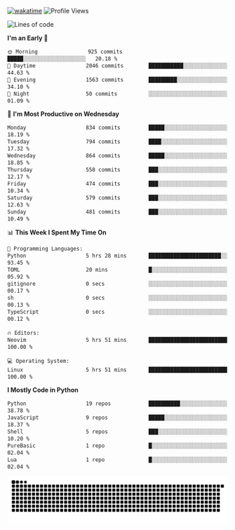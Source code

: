 [![wakatime](https://wakatime.com/badge/user/b920b284-3cde-4cd4-b72e-f7f22d050b16.svg)](https://wakatime.com/@b920b284-3cde-4cd4-b72e-f7f22d050b16)
![Profile Views](http://img.shields.io/badge/Profile%20Views-4586-blue)
<!--START_SECTION:waka-->
![Lines of code](https://img.shields.io/badge/From%20Hello%20World%20I%27ve%20Written-6.4%20million%20lines%20of%20code-blue)

**I'm an Early 🐤** 

```text
🌞 Morning                925 commits         █████░░░░░░░░░░░░░░░░░░░░   20.18 % 
🌆 Daytime                2046 commits        ███████████░░░░░░░░░░░░░░   44.63 % 
🌃 Evening                1563 commits        █████████░░░░░░░░░░░░░░░░   34.10 % 
🌙 Night                  50 commits          ░░░░░░░░░░░░░░░░░░░░░░░░░   01.09 % 
```
📅 **I'm Most Productive on Wednesday** 

```text
Monday                   834 commits         █████░░░░░░░░░░░░░░░░░░░░   18.19 % 
Tuesday                  794 commits         ████░░░░░░░░░░░░░░░░░░░░░   17.32 % 
Wednesday                864 commits         █████░░░░░░░░░░░░░░░░░░░░   18.85 % 
Thursday                 558 commits         ███░░░░░░░░░░░░░░░░░░░░░░   12.17 % 
Friday                   474 commits         ███░░░░░░░░░░░░░░░░░░░░░░   10.34 % 
Saturday                 579 commits         ███░░░░░░░░░░░░░░░░░░░░░░   12.63 % 
Sunday                   481 commits         ███░░░░░░░░░░░░░░░░░░░░░░   10.49 % 
```


📊 **This Week I Spent My Time On** 

```text
💬 Programming Languages: 
Python                   5 hrs 28 mins       ███████████████████████░░   93.45 % 
TOML                     20 mins             █░░░░░░░░░░░░░░░░░░░░░░░░   05.92 % 
gitignore                0 secs              ░░░░░░░░░░░░░░░░░░░░░░░░░   00.17 % 
sh                       0 secs              ░░░░░░░░░░░░░░░░░░░░░░░░░   00.13 % 
TypeScript               0 secs              ░░░░░░░░░░░░░░░░░░░░░░░░░   00.12 % 

🔥 Editors: 
Neovim                   5 hrs 51 mins       █████████████████████████   100.00 % 

💻 Operating System: 
Linux                    5 hrs 51 mins       █████████████████████████   100.00 % 
```

**I Mostly Code in Python** 

```text
Python                   19 repos            ██████████░░░░░░░░░░░░░░░   38.78 % 
JavaScript               9 repos             █████░░░░░░░░░░░░░░░░░░░░   18.37 % 
Shell                    5 repos             ███░░░░░░░░░░░░░░░░░░░░░░   10.20 % 
PureBasic                1 repo              █░░░░░░░░░░░░░░░░░░░░░░░░   02.04 % 
Lua                      1 repo              █░░░░░░░░░░░░░░░░░░░░░░░░   02.04 % 
```




<!--END_SECTION:waka-->
![Snake animation](https://raw.githubusercontent.com/timmypidashev/timmypidashev/main/commits.svg)
